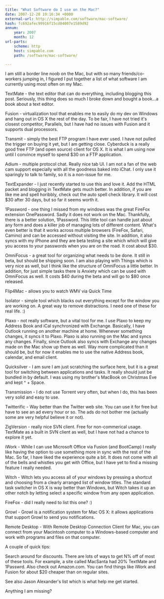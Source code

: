 ```yaml
---
title: "What Software do I use on the Mac?"
date: 2007-12-28 19:16:34 +0000
external-url: http://simpable.com/software/mac-software/
hash: fc692afec99916f15cd04007e1589d92
annum:
    year: 2007
    month: 12
url-parts:
    scheme: http
    host: simpable.com
    path: /software/mac-software/

---
```


I am still a border line noob on the Mac, but with so many friends/co-workers jumping in, I figured I put together a list of what software I am currently using most often on my Mac.





TextMate - the text editor that can do everything, including blogging this post. Seriously, this thing does so much I broke down and bought a book...a book about a text editor. 


Fusion - virtualization tool that enables me to easily do my dev on Windows and hang out in OS X the rest of the day. To be fair, I have not tried it's closest competitor, Parallels, but I have had no issues with Fusion and it supports dual processors. 


Transmit - simply the best FTP program I have ever used. I have not pulled the trigger on buying it yet, but I am getting close. Cyberduck is a really good free FTP (and open source) client for OS X. It is what I am using now until I convince myself to spend $30 on a FTP application. 


Adium - multiple protocol chat. Really nice tab UI. I am not a fan of the web cam support especially with all the goodness baked into iChat. I only use it sparingly to talk to family, so it is a non-issue for me. 


TextExpander - I just recently started to use this and love it. Add the HTML packet and blogging in TextMate gets much better. In addition, if you are like me and spell horibbly, check out the auto spell check library. It will cost $30 after 30 days, but so far it seems worth it. 


1Password - one thing I missed from my windows was the great FireFox extension OnePassword. Sadly it does not work on the Mac. Thankfully, there is a better solution, 1Password. This little tool can handle just about any form and does a killer job of managing lots of different content. What's even better is that it works across multiple browsers (FireFox, Safari, Camino) and can be accessed without visiting the site. In addition, it also syncs with my iPhone and they are beta testing a site which which will give you access to your passwords when you are on the road. It cost about $30. 


OmniFocus - a great tool for organizing what needs to be done. It still in beta, but should be shipping soon. I am also playing with Things which is very nice as well, but I think like the structure of OmniFocus a little better. In addition, for just simple tasks there is Anxiety which can be used with OmniFocus as well. It costs $40 during the beta and will go to $80 once released. 


Flip4Mac -  allows you to watch WMV via Quick Time


Isolator - simple tool which blacks out everything except for the window you are working on. A great way to remove distractions. I need one of these for real life. :)


Plaxo - not really software, but a vital tool for me. I use Plaxo to keep my Address Book and iCal synchronized with Exchange. Basically, I have Outlook running on another  machine at home. Whenever something changes, it syncs it to Plaxo. Plaxo is also running on the Mac and syncs any changes. Finally, since Outlook also syncs with Exchange any changes made on the Mac show up there as well. Way more complicated than it should be, but for now it enables me to use the native Address book, calendar, and email client. 


Quicksilver - I am sure I am just scratching the surface here, but it is a great tool for switching between applications and tasks. It really should just be bundled in by default. I was using my brother's MacBook on Christmas Eve and kept ^ + Space. 

 
Transmission - I do not use Torrent very often, but when I do, this has been very solid and easy to use. 


Twitterific - Way better than the Twitter web site. You can use it for free but have to see an ad every hour or so. The ads do not bother me (actually some are very helpful believe it or not). 


ZigVersion - really nice SVN client. Free for non-commerical usage. TextMate as a built in SVN client as well, but I have not had a chance to explore it yet. 


iWork - While I can use Microsoft Office via Fusion (and BootCamp) I really like having the option to use something more in sync with the rest of the Mac. So far, I have liked the experience quite a bit. It does not come with all of the bells and whistles you get with Office, but I have yet to find a missing feature I really needed. 


Witch - Witch lets you access all of your windows by pressing a shortcut and choosing from a clearly arranged list of window titles. The standard task switcher in OS X is way better than Windows, but Witch takes it up an other notch by letting select a specific window from any open application.

FireFox - did I really need to list this one? :) 

Growl - Growl is a notification system for Mac OS X: it allows applications that support Growl to send you notifications.

Remote Desktop - With Remote Desktop Connection Client for Mac, you can connect from your Macintosh computer to a Windows-based computer and work with programs and files on that computer.





A couple of quick tips:



Search around for discounts. There are lots of ways to get N% off of most of these tools. For example, a site called MacSanta had 20% TextMate and 1Passwrd.
Also check out Amazon.com. You can find things like iWork and Fusion for about $20 cheaper than on regular sites.




See also Jason Alexander's list which is what help me get started.


Anything I am missing?



